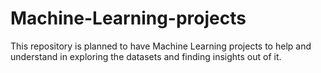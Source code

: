 # Machine-Learning-projects 
This repository is planned to have Machine Learning projects to help and understand in exploring the datasets and finding insights out of it.
